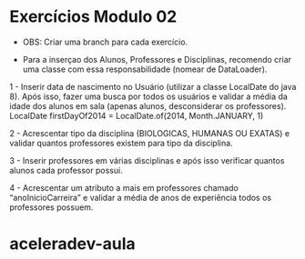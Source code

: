 <h1>Exercícios Modulo 02</h1>

* OBS: Criar uma branch para cada exercício.

* Para a inserçao dos Alunos, Professores e Disciplinas, recomendo criar uma classe com essa responsabilidade (nomear de DataLoader).

1 - Inserir data de nascimento no Usuário (utilizar a classe LocalDate do java 8). Após isso, fazer uma busca por todos os usuários e validar a média da idade dos alunos em sala (apenas alunos, desconsiderar os professores).
LocalDate firstDayOf2014 = LocalDate.of(2014, Month.JANUARY, 1)

2 - Acrescentar tipo da disciplina (BIOLOGICAS, HUMANAS OU EXATAS) e validar quantos professores existem para tipo da disciplina.

3 -  Inserir professores em várias disciplinas e após isso verificar quantos alunos cada professor possui.

4 -  Acrescentar um atributo a mais em professores chamado “anoInicioCarreira” e validar a média de anos de experiência todos os professores possuem.


# aceleradev-aula
